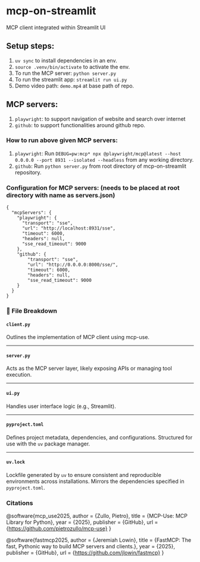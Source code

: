 # mcp-on-streamlit
MCP client integrated within Streamlit UI

## Setup steps:
1. `uv sync` to install dependencies in an env.
2. `source .venv/bin/activate` to activate the env.
3. To run the MCP server: `python server.py`
4. To run the streamlit app: `streamlit run ui.py`
5. Demo video path: `demo.mp4` at base path of repo.

## MCP servers:
1. `playwright`: to support navigation of website and search over internet
2. `github`: to support functionalities around github repo.

### How to run above given MCP servers:
1. `playwright`: Run `DEBUG=pw:mcp* npx @playwright/mcp@latest --host 0.0.0.0 --port 8931 --isolated --headless` from any working directory.
2. `github`: Run `python server.py` from root directory of mcp-on-streamlit repository.

### Configuration for MCP servers: (needs to be placed at root directory with name as servers.json)

```
{
  "mcpServers": {
    "playwright": {
      "transport": "sse",
      "url": "http://localhost:8931/sse",
      "timeout": 6000,
      "headers": null,
      "sse_read_timeout": 9000
    },
    "github": {
        "transport": "sse",
        "url": "http://0.0.0.0:8000/sse/",
        "timeout": 6000,
        "headers": null,
        "sse_read_timeout": 9000
    }
  }
}
```

### 📁 File Breakdown

#### `client.py`
Outlines the implementation of MCP client using mcp-use.

---

#### `server.py`
Acts as the MCP server layer, likely exposing APIs or managing tool execution.

---

#### `ui.py`
Handles user interface logic (e.g., Streamlit).

---

#### `pyproject.toml`
Defines project metadata, dependencies, and configurations. Structured for use with the `uv` package manager.

---

#### `uv.lock`
Lockfile generated by `uv` to ensure consistent and reproducible environments across installations. Mirrors the dependencies specified in `pyproject.toml`.


### Citations

@software{mcp_use2025,
  author = {Zullo, Pietro},
  title = {MCP-Use: MCP Library for Python},
  year = {2025},
  publisher = {GitHub},
  url = {https://github.com/pietrozullo/mcp-use}
}

@software{fastmcp2025,
  author = {Jeremiah Lowin},
  title = {FastMCP: The fast, Pythonic way to build MCP servers and clients.},
  year = {2025},
  publisher = {GitHub},
  url = {https://github.com/jlowin/fastmcp}
}


